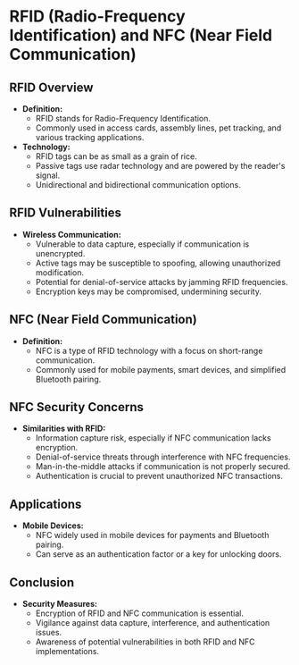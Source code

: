 # RFID (Radio-Frequency Identification) and NFC (Near Field Communication)

## RFID Overview
- **Definition:**
	- RFID stands for Radio-Frequency Identification.
	- Commonly used in access cards, assembly lines, pet tracking, and various tracking applications.
- **Technology:**
	- RFID tags can be as small as a grain of rice.
	- Passive tags use radar technology and are powered by the reader's signal.
	- Unidirectional and bidirectional communication options.

## RFID Vulnerabilities
- **Wireless Communication:**
	- Vulnerable to data capture, especially if communication is unencrypted.
	- Active tags may be susceptible to spoofing, allowing unauthorized modification.
	- Potential for denial-of-service attacks by jamming RFID frequencies.
	- Encryption keys may be compromised, undermining security.

## NFC (Near Field Communication)
- **Definition:**
	- NFC is a type of RFID technology with a focus on short-range communication.
	- Commonly used for mobile payments, smart devices, and simplified Bluetooth pairing.

## NFC Security Concerns
- **Similarities with RFID:**
	- Information capture risk, especially if NFC communication lacks encryption.
	- Denial-of-service threats through interference with NFC frequencies.
	- Man-in-the-middle attacks if communication is not properly secured.
	- Authentication is crucial to prevent unauthorized NFC transactions.

## Applications
- **Mobile Devices:**
	- NFC widely used in mobile devices for payments and Bluetooth pairing.
	- Can serve as an authentication factor or a key for unlocking doors.

## Conclusion
- **Security Measures:**
	- Encryption of RFID and NFC communication is essential.
	- Vigilance against data capture, interference, and authentication issues.
	- Awareness of potential vulnerabilities in both RFID and NFC implementations.
